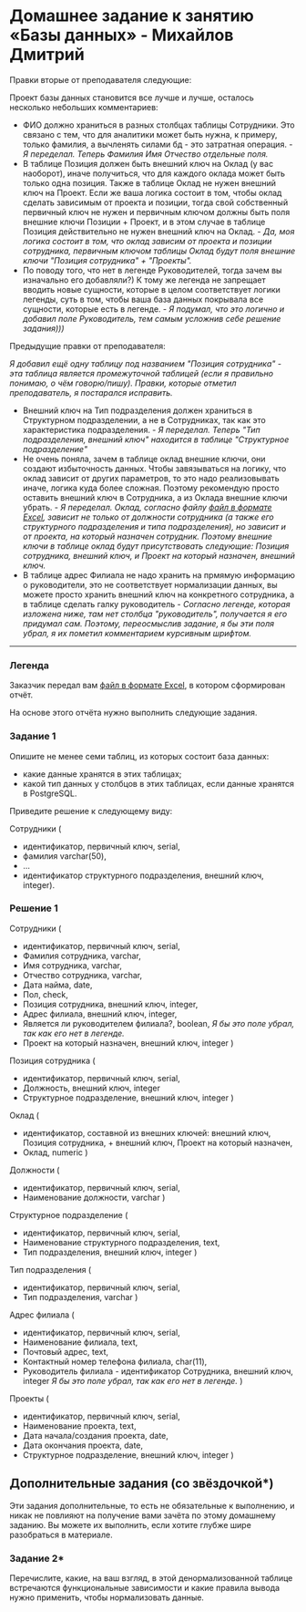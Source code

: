 # Домашнее задание к занятию «Базы данных» - Михайлов Дмитрий



Правки вторые от преподавателя следующие:

Проект базы данных становится все лучше и лучше, осталось несколько небольших комментариев:
* ФИО должно храниться в разных столбцах таблицы Сотрудники. Это связано с тем, что для аналитики может быть нужна, к примеру, только фамилия, а вычленять силами бд - это затратная операция. - *Я переделал. Теперь Фамилия Имя Отчество отдельные поля.*
* В таблице Позиция должен быть внешний ключ на Оклад (у вас наоборот), иначе получиться, что для каждого оклада может быть только одна позиция. Также в таблице Оклад не нужен внешний ключ на Проект. Если же ваша логика состоит в том, чтобы оклад сделать зависимым от проекта и позиции, тогда свой собственный первичный ключ не нужен и первичным ключом должны быть поля внешние ключи Позиции + Проект, и в этом случае в таблице Позиция действительно не нужен внешний ключ на Оклад. - *Да, моя логика состоит в том, что оклад зависим от проекта и позиции сотрудника, первичным ключом таблицы Оклад будут поля внешние ключи "Позиция сотрудника" + "Проекты".*
* По поводу того, что нет в легенде Руководителей, тогда зачем вы изначально его добавляли?) К тому же легенда не запрещает вводить новые сущности, которые в целом соответствует логики легенды, суть в том, чтобы ваша база данных покрывала все сущности, которые есть в легенде. - *Я подумал, что это логично и добавил поле Руководитель, тем самым усложнив себе решение задания)))*




Предыдущие правки от преподавателя:

*Я добавил ещё одну таблицу под названием "Позиция сотрудника" - эта таблица является промежуточной таблицей (если я правильно понимаю, о чём говорю/пишу).
Правки, которые отметил преподаватель, я постарался исправить.*

* Внешний ключ на Тип подразделения должен храниться в Структурном подразделении, а не в Сотрудниках, так как это характеристика подразделения. - *Я переделал. Теперь "Тип подразделения, внешний ключ" находится в таблице "Структурное подразделение"*
* Не очень поняла, зачем в таблице оклад внешние ключи, они создают избыточность данных. Чтобы завязываться на логику, что оклад зависит от других параметров, то это надо реализовывать иначе, логика куда более сложная. Поэтому рекомендую просто оставить внешний ключ в Сотрудника, а из Оклада внешние ключи убрать. - *Я переделал. Оклад, согласно файлу [файл в формате Excel](https://github.com/netology-code/sdb-homeworks/blob/main/resources/hw-12-1.xlsx), зависит не только от должности сотрудника (а также его структурного подразделения и типа подразделения), но зависит и от проекта, на который назначен сотрудник. Поэтому внешние ключи в таблице оклад будут присутствовать следующие: Позиция сотрудника, внешний ключ, и Проект на который назначен, внешний ключ.*
* В таблице адрес Филиала не надо хранить на прмямую информацию о руководители, это не соответствует нормализации данных, вы можете просто хранить внешний ключ на конкретного сотрудника, а в таблице сделать галку руководитель - *Согласно легенде, которая изложена ниже, там нет столбца "руководитель", получается я его придумал сам. Поэтому, переосмыслив задание, я бы эти поля убрал, я их пометил комментарием курсивным шрифтом.*

---
### Легенда

Заказчик передал вам [файл в формате Excel](https://github.com/netology-code/sdb-homeworks/blob/main/resources/hw-12-1.xlsx), в котором сформирован отчёт. 

На основе этого отчёта нужно выполнить следующие задания.

### Задание 1

Опишите не менее семи таблиц, из которых состоит база данных:

- какие данные хранятся в этих таблицах;
- какой тип данных у столбцов в этих таблицах, если данные хранятся в PostgreSQL.

Приведите решение к следующему виду:

Сотрудники (

- идентификатор, первичный ключ, serial,
- фамилия varchar(50),
- ...
- идентификатор структурного подразделения, внешний ключ, integer).

### Решение 1

Сотрудники (
- идентификатор, первичный ключ, serial,
- Фамилия сотрудника, varchar,
- Имя сотрудника, varchar,
- Отчество сотрудника, varchar,
- Дата найма, date,
- Пол, check,
- Позиция сотрудника, внешний ключ, integer,
- Адрес филиала, внешний ключ, integer,
- Является ли руководителем филиала?, boolean, *Я бы это поле убрал, так как его нет в легенде.*
- Проект на который назначен, внешний ключ, integer )

Позиция сотрудника (
- идентификатор, первичный ключ, serial,
- Должность, внешний ключ, integer
- Структурное подразделение, внешний ключ, integer )

Оклад (
- идентификатор, составной из внешних ключей: внешний ключ, Позиция сотрудника, + внешний ключ, Проект на который назначен,
- Оклад, numeric )

Должности (
- идентификатор, первичный ключ, serial,
- Наименование должности, varchar )

Структурное подразделение (
- идентификатор, первичный ключ, serial,
- Наименование структурного подразделения, text,
- Тип подразделения, внешний ключ, integer )

Тип подразделения (
- идентификатор, первичный ключ, serial,
- Тип подразделения, varchar )

Адрес филиала (
- идентификатор, первичный ключ, serial,
- Наименование филиала, text,
- Почтовый адрес, text,
- Контактный номер телефона филиала, char(11),
- Руководитель филиала - идентификатор Сотрудника, внешний ключ, integer *Я бы это поле убрал, так как его нет в легенде.* )

Проекты (
- идентификатор, первичный ключ, serial,
- Наименование проекта, text,
- Дата начала/создания проекта, date, 
- Дата окончания проекта, date,
- Структурное подразделение, внешний ключ, integer )


## Дополнительные задания (со звёздочкой*)
Эти задания дополнительные, то есть не обязательные к выполнению, и никак не повлияют на получение вами зачёта по этому домашнему заданию. Вы можете их выполнить, если хотите глубже шире разобраться в материале.


### Задание 2*

Перечислите, какие, на ваш взгляд, в этой денормализованной таблице встречаются функциональные зависимости и какие правила вывода нужно применить, чтобы нормализовать данные.
